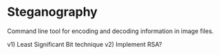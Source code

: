 # Steganography
Command line tool for encoding and decoding information in image files.

v1) Least Significant Bit technique
v2) Implement RSA?
